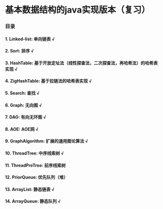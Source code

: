 # 基本数据结构的java实现版本（复习）

### 目录
#### 1. Linked-list: 单向链表 √
#### 2. Sort: 排序 √
#### 3. HashTable: 基于开放定址法（线性探查法，二次探查法，再哈希法）的哈希表实现 √
#### 4. ZigHashTable: 基于拉链法的哈希表实现 √
#### 5. Search: 查找 √
#### 6. Graph: 无向图 √
#### 7. DAG: 有向无环图 √
#### 8. AOE: AOE网 √
#### 9. GraphAlgorithm: 扩展的通用图论算法 √
#### 10. ThreadTree: 中序线索树 √
#### 11. ThreadPreTree: 前序线索树
#### 12. PriorQueue: 优先队列（堆） 
#### 13. ArrayList: 静态链表 √
#### 14. ArrayQueue: 静态队列 √
